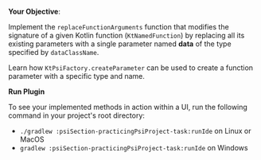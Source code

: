 **Your Objective**:

Implement the `replaceFunctionArguments` function that modifies the signature of a given Kotlin function (`KtNamedFunction`) 
by replacing all its existing parameters with a single parameter named **data** of the type specified by `dataClassName`.

<div class="hint" title="Creating a New Parameter">

Learn how `KtPsiFactory.createParameter` can be used to create a function parameter with a specific type and name.
</div>

**Run Plugin**

To see your implemented methods in action within a UI, run the following command in your project's root directory:

* ` ./gradlew :psiSection-practicingPsiProject-task:runIde
  ` on Linux or MacOS
* ` gradlew :psiSection-practicingPsiProject-task:runIde
  ` on Windows